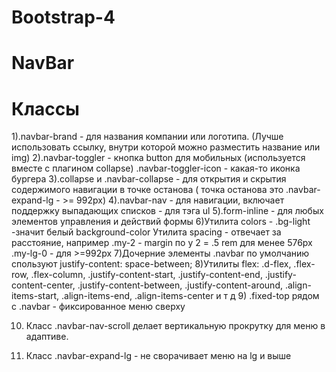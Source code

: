 # Bootstrap-4

# NavBar

# Классы

1).navbar-brand - для названия компании или логотипа. (Лучше использовать ссылку, внутри которой можно разместить название или img)
2).navbar-toggler - кнопка button для мобильных (используется вместе с плагином collapse)
.navbar-toggler-icon - какая-то иконка бургера
3).collapse и .navbar-collapse - для открытия и скрытия содержимого навигации в точке останова ( точка останова это .navbar-expand-lg - >= 992px)
4).navbar-nav - для навигации, включает поддержку выпадающих списков - для тэга ul
5).form-inline - для любых элементов управления и действий формы
6)Утилита colors - .bg-light -значит белый background-color
Утилита spacing - отвечает за расстояние, например
.my-2 - margin по y 2 = .5 rem для менее 576px
.my-lg-0 - для >=992px
7)Дочерние элементы .navbar по умолчанию спользуют justify-content: space-between;
8)Утилиты flex: .d-flex, .flex-row, .flex-column, .justify-content-start, .justify-content-end, .justify-content-center, .justify-content-between, .justify-content-around, .align-items-start, .align-items-end, .align-items-center и т д 9) .fixed-top рядом с .navbar - фиксированное меню сверху

10. Класс .navbar-nav-scroll делает вертикальную прокрутку для меню в адаптиве.

11. Класс .navbar-expand-lg - не сворачивает меню на lg и выше
